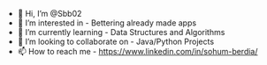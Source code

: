 - 👋 Hi, I’m @Sbb02
- 👀 I’m interested in - Bettering already made apps
- 🌱 I’m currently learning - Data Structures and Algorithms
- 💞️ I’m looking to collaborate on - Java/Python Projects
- 📫 How to reach me - https://www.linkedin.com/in/sohum-berdia/

<!---
Sbb02/Sbb02 is a ✨ special ✨ repository because its `README.md` (this file) appears on your GitHub profile.
You can click the Preview link to take a look at your changes.
--->
